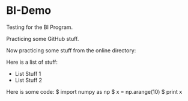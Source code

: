 # BI-Demo
Testing for the BI Program.

Practicing some GitHub stuff.

Now practicing some stuff from the online directory:

Here is a list of stuff:
* List Stuff 1
* List Stuff 2

Here is some code:
        $ import numpy as np
        $ x = np.arange(10)
        $ print x


